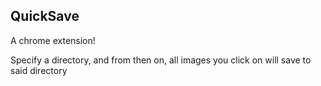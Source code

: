 ## QuickSave

A chrome extension!

Specify a directory, and from then on, all images you click on will
save to said directory 
